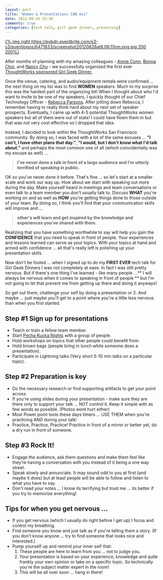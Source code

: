 ```yaml
---
layout: post
title: "Women & Presentations CAN mix"
date: 2012-09-26 15:50
comments: true
categories: [tech talk, girl geek dinner, presenting]
---
```


[{% img right https://evbdn.eventbrite.com/s3-s3/eventlogos/6471833/screenshot20120828at8.06.17pm.png.jpg 200 200%}](http://www.bayareagirlgeekdinners.com/bay-area-girl-geek-dinner-25-sponsored-by-thoughtworks/)

After months of planning with my amazing colleagues - [Annie Conn](https://twitter.com/AConnJob), [Bonna Choi](http://www.bonnachoi.com), and [Nancy Chu](http://www.nanchu.me/) - we successfully organized the first ever [ThoughtWorks sponsored Girl Geek Dinner.](http://www.bayareagirlgeekdinners.com/bay-area-girl-geek-dinner-25-sponsored-by-thoughtworks/) 

Once the venue, catering, and audio/equipment rentals were confirmed ... the next thing on my list was to find **WOMEN** speakers. Much to my surprise this was the hardest part of the organizing bit! When I thought about who I'd want to invite to be one of my speakers, I quickly thought of our Chief Technology Officer - [Rebecca Parsons](http://join.thoughtworks.com/profiles/rebecca-parsons). After jotting down Rebecca, I remember having to really think hard about my next set of speaker prospects. Eventually, I came up with 4-5 potential ThoughtWorks women speakers but all of them were out of state! I could have flown them in but that was not very cost effective so I dropped that idea.

Instead, I decided to look within the ThoughtWorks San Francisco community. By doing so, I was faced with a lot of the same excuses ... **"I can't, I have other plans that day."**, **"I would, but I don't know what I'd talk about."** and perhaps the most common one of all (which coincidentally was my excuse as  well) ...

> **I've never done a talk in front of a large audience and I'm utterly terrified of speaking in public.**

OK so you've never done it before. That's fine ... so let's start at a smaller scale and work our way up. How about we start with speaking out more during the day. Make yourself heard in meetings and team conversations or even talk to a team member you don't usually talk to. Discuss **WHAT** you're working on and as well as **HOW** you're getting things done to those outside of your team. By doing so, I think you'll find that your communication skills will improve and ...

> **other's will learn and get inspired by the knowledge and experiences you've shared with them.**

Realizing that you have something worthwhile to say will help you gain the **CONFIDENCE** that you need to speak in front of people. Your experiences and lessons learned can serve as your topics. With your topics at hand and armed with confidence ... all that's really left is polishing up your presentation skills. 

Now don't be fooled ... when I signed up to do my **FIRST EVER** tech talk for Girl Geek Dinners I was not completely at ease. In fact I was still pretty nervous. But if there's one thing I've learned - like many people ...** I will always be nervous when it comes to speaking in front of people ** but I'm not going to let that prevent me from getting up there and doing it anyways! 

So get out there, challenge your self by doing a presentation or 2. And maybe ... just maybe you'll get to a point where you're a little less nervous than when you first started.

## Step #1 Sign up for presentations

* Teach or train a fellow team member.
* Start [Pecha Kucka Nights](http://www.pecha-kucha.org/) with a group of people.
* Hold workshops on topics that other people could benefit from.
* Hold brown bags (people bring in lunch while someone does a presentation).
* Participate in Lightning talks (Very short 5-10 min talks on a particular topic).

## Step #2 Preparation is key

* Do the necessary research or find supporting artifacts to get your point across.
* If you're using slides during your presentation - make sure they are there only to support your talk ... NOT control it. Keep it simple with as few words as possible. (Photos wont hurt either)
* Most Power point tools these days timers ... USE THEM when you're practicing AND during your talk!
* Practice, Practice, Practice! Practice in front of a mirror or better yet, do a dry run in front of someone.

## Step #3 Rock It!

* Engage the audience, ask them questions and make them feel like they're having a conversation with you instead of it being a one way street.
* Speak slowly and annunciate. It may sound odd to you at first (and maybe it does) but at least people will be able to follow and listen to what you have to say.
* Don't read your notes ... I know its terrifying but trust me ... its better if you try to memorize everything! 

## Tips for when you get nervous ...
* If you get nervous (which I usually do right before I get up) I focus and control my breathing.
* Find someone you know and just talk as if you're telling them a story. (If you don't know anyone ... try to find someone that looks nice and interested.)
* Pump yourself up and remind your inner self that:
	1. These people are here to learn from you ... not to judge you.
	2. Your presentation is based on your experience, knowledge and quite frankly your own opinion or take on a specific topic. So technically you're the subject matter expert in the room!
	3. This will be all over soon ... hang in there!






